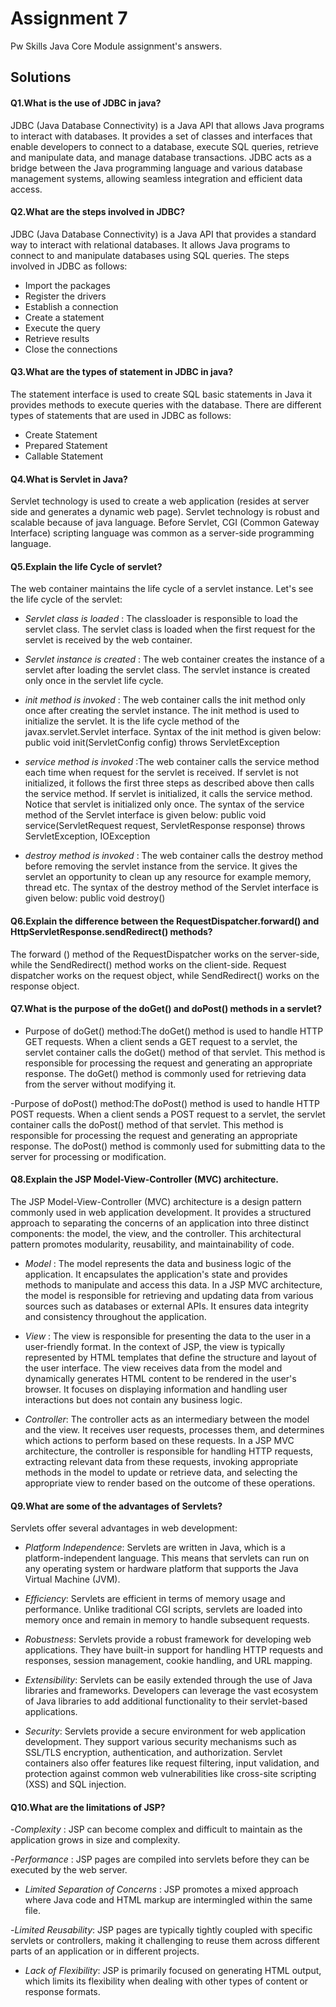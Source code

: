 # Assignment 7

Pw Skills Java Core Module assignment's answers.

## Solutions


#### Q1.What is the use of JDBC in java?

JDBC (Java Database Connectivity) is a Java API that allows Java programs to interact with databases. It provides a set of classes and interfaces that enable developers to connect to a database, execute SQL queries, retrieve and manipulate data, and manage database transactions. JDBC acts as a bridge between the Java programming language and various database management systems, allowing seamless integration and efficient data access.


#### Q2.What are the steps involved in JDBC?
JDBC (Java Database Connectivity) is a Java API that provides a standard way to interact with relational databases. It allows Java programs to connect to and manipulate databases using SQL queries. The steps involved in JDBC as follows:

- Import the packages 
- Register the drivers 
-  Establish a connection
- Create a statement
- Execute the query
- Retrieve results
- Close the connections



#### Q3.What are the types of statement in JDBC in java?
The statement interface is used to create SQL basic statements in Java it provides methods to execute queries with the database. There are different types of statements that are used in JDBC as follows:
- Create Statement
- Prepared Statement
- Callable Statement

#### Q4.What is Servlet in Java?
Servlet technology is used to create a web application (resides at server side and generates a dynamic web page).
Servlet technology is robust and scalable because of java language. Before Servlet, CGI (Common Gateway Interface) scripting language was common as a server-side programming language.

#### Q5.Explain the life Cycle of servlet?
The web container maintains the life cycle of a servlet instance. Let's see the life cycle of the servlet:
- *Servlet class is loaded* : The classloader is responsible to load the servlet class. The servlet class is loaded when the first request for the servlet is received by the web container.

- *Servlet instance is created* : The web container creates the instance of a servlet after loading the servlet class. The servlet instance is created only once in the servlet life cycle.

- *init method is invoked* : The web container calls the init method only once after creating the servlet instance. The init method is used to initialize the servlet. It is the life cycle method of the javax.servlet.Servlet interface. Syntax of the init method is given below:
public void init(ServletConfig config) throws ServletException  

- *service method is invoked* :The web container calls the service method each time when request for the servlet is received. If servlet is not initialized, it follows the first three steps as described above then calls the service method. If servlet is initialized, it calls the service method. Notice that servlet is initialized only once. The syntax of the service method of the Servlet interface is given below:
public void service(ServletRequest request, ServletResponse response) throws ServletException, IOException 

- *destroy method is invoked* : The web container calls the destroy method before removing the servlet instance from the service. It gives the servlet an opportunity to clean up any resource for example memory, thread etc. The syntax of the destroy method of the Servlet interface is given below:
public void destroy()  

#### Q6.Explain the difference between the RequestDispatcher.forward() and            HttpServletResponse.sendRedirect() methods?
The forward () method of the RequestDispatcher works on the server-side, while the SendRedirect() method works on the client-side. Request dispatcher works on the request object, while SendRedirect() works on the response object.

#### Q7.What is the purpose of the doGet() and doPost() methods in a servlet?
- Purpose of doGet() method:The doGet() method is used to handle HTTP GET requests. When a client sends a GET request to a servlet, the servlet container calls the doGet() method of that servlet. This method is responsible for processing the request and generating an appropriate response. The doGet() method is commonly used for retrieving data from the server without modifying it.

-Purpose of doPost() method:The doPost() method is used to handle HTTP POST requests. When a client sends a POST request to a servlet, the servlet container calls the doPost() method of that servlet. This method is responsible for processing the request and generating an appropriate response. The doPost() method is commonly used for submitting data to the server for processing or modification.

#### Q8.Explain the JSP Model-View-Controller (MVC) architecture.
The JSP Model-View-Controller (MVC) architecture is a design pattern commonly used in web application development. It provides a structured approach to separating the concerns of an application into three distinct components: the model, the view, and the controller. This architectural pattern promotes modularity, reusability, and maintainability of code.

- *Model* : The model represents the data and business logic of the application. It encapsulates the application's state and provides methods to manipulate and access this data. In a JSP MVC architecture, the model is responsible for retrieving and updating data from various sources such as databases or external APIs. It ensures data integrity and consistency throughout the application.

- *View* : The view is responsible for presenting the data to the user in a user-friendly format. In the context of JSP, the view is typically represented by HTML templates that define the structure and layout of the user interface. The view receives data from the model and dynamically generates HTML content to be rendered in the user's browser. It focuses on displaying information and handling user interactions but does not contain any business logic.

- *Controller*: The controller acts as an intermediary between the model and the view. It receives user requests, processes them, and determines which actions to perform based on these requests. In a JSP MVC architecture, the controller is responsible for handling HTTP requests, extracting relevant data from these requests, invoking appropriate methods in the model to update or retrieve data, and selecting the appropriate view to render based on the outcome of these operations.


#### Q9.What are some of the advantages of Servlets?
Servlets offer several advantages in web development:

- *Platform Independence*: Servlets are written in Java, which is a platform-independent language. This means that servlets can run on any operating system or hardware platform that supports the Java Virtual Machine (JVM). 

- *Efficiency*: Servlets are efficient in terms of memory usage and performance. Unlike traditional CGI scripts, servlets are loaded into memory once and remain in memory to handle subsequent requests. 

- *Robustness*: Servlets provide a robust framework for developing web applications. They have built-in support for handling HTTP requests and responses, session management, cookie handling, and URL mapping. 

- *Extensibility*: Servlets can be easily extended through the use of Java libraries and frameworks. Developers can leverage the vast ecosystem of Java libraries to add additional functionality to their servlet-based applications. 

- *Security*: Servlets provide a secure environment for web application development. They support various security mechanisms such as SSL/TLS encryption, authentication, and authorization. Servlet containers also offer features like request filtering, input validation, and protection against common web vulnerabilities like cross-site scripting (XSS) and SQL injection.

#### Q10.What are the limitations of JSP?
-*Complexity* : JSP can become complex and difficult to maintain as the application grows in size and complexity. 

-*Performance* : JSP pages are compiled into servlets before they can be executed by the web server. 

- *Limited Separation of Concerns* : JSP promotes a mixed approach where Java code and HTML markup are intermingled within the same file.

-*Limited Reusability*: JSP pages are typically tightly coupled with specific servlets or controllers, making it challenging to reuse them across different parts of an application or in different projects. 

- *Lack of Flexibility*: JSP is primarily focused on generating HTML output, which limits its flexibility when dealing with other types of content or response formats. 

